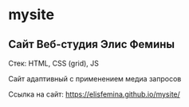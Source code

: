 # mysite

## Сайт Веб-студия Элис Фемины

Стек: HTML, CSS (grid), JS

Сайт адаптивный с применением медиа запросов

Ссылка на сайт: https://elisfemina.github.io/mysite/

